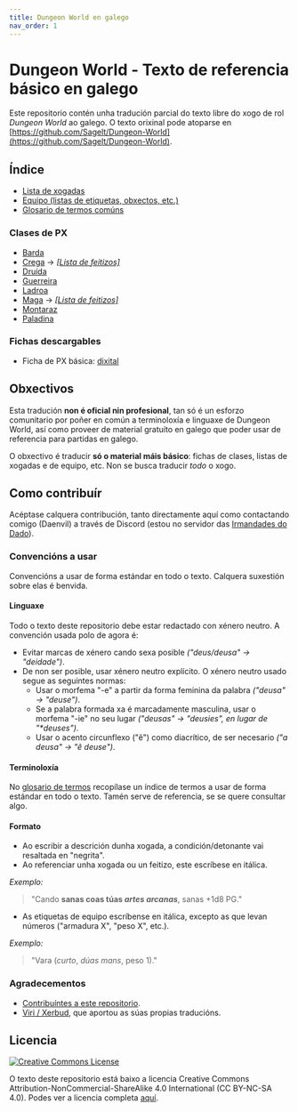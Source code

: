 ```yaml
---
title: Dungeon World en galego
nav_order: 1
---
```

# Dungeon World - Texto de referencia básico en galego

Este repositorio contén unha tradución parcial do texto libre do xogo de rol *Dungeon World* ao galego. O texto orixinal pode atoparse en [https://github.com/Sagelt/Dungeon-World](https://github.com/Sagelt/Dungeon-World).

## Índice

- [Lista de xogadas](outros/xogadas.md)
- [Equipo (listas de etiquetas, obxectos, etc.)](outros/equipo.md)
- [Glosario de termos comúns](glosario.md)

### Clases de PX

- [Barda](clases/barde.md)
- [Crega](clases/cregue.md) → *[[Lista de feitizos]](clases/cregue_feitizos.md)*
- [Druída](clases/druida.md)
- [Guerreira](clases/guerreire.md)
- [Ladroa](clases/ladroe.md)
- [Maga](clases/mague.md) → *[[Lista de feitizos]](clases/mague_feitizos.md)*
- [Montaraz](clases/montaraz.md)
- [Paladina](clases/paladine.md)

### Fichas descargables

- Ficha de PX básica: [dixital](fichas/dixital/basica.pdf)

## Obxectivos

Esta tradución **non é oficial nin profesional**, tan só é un esforzo comunitario por poñer en común a terminoloxía e linguaxe de Dungeon World, así como proveer de material gratuíto en galego que poder usar de referencia para partidas en galego.

O obxectivo é traducir **só o material máis básico**: fichas de clases, listas de xogadas e de equipo, etc. Non se busca traducir _todo_ o xogo.

## Como contribuír

Acéptase calquera contribución, tanto directamente aquí como contactando comigo (Daenvil) a través de Discord (estou no servidor das [Irmandades do Dado](https://irmandadesdodado.fala.gal/)).

### Convencións a usar
Convencións a usar de forma estándar en todo o texto. Calquera suxestión sobre elas é benvida.

#### Linguaxe

Todo o texto deste repositorio debe estar redactado con xénero neutro. A convención usada polo de agora é:

- Evitar marcas de xénero cando sexa posible *("deus/deusa" -> "deidade")*.
- De non ser posible, usar xénero neutro explícito. O xénero neutro usado segue as seguintes normas:
  - Usar o morfema "-e" a partir da forma feminina da palabra *("deusa" -> "deuse")*.
  - Se a palabra formada xa é marcadamente masculina, usar o morfema "-ie" no seu lugar *("deusas" -> "deusies", en lugar de "\*deuses")*.
  - Usar o acento circunflexo ("ê") como diacrítico, de ser necesario *("a deusa" -> "ê deuse")*.

#### Terminoloxía

No [glosario de termos](glosario.md) recopílase un índice de termos a usar de forma estándar en todo o texto. Tamén serve de referencia, se se quere consultar algo.

#### Formato

- Ao escribir a descrición dunha xogada, a condición/detonante vai resaltada en "negrita".
- Ao referenciar unha xogada ou un feitizo, este escríbese en itálica.

*Exemplo:*
> "Cando **sanas coas túas *artes arcanas***, sanas +1d8 PG."

- As etiquetas de equipo escríbense en itálica, excepto as que levan números ("armadura X", "peso X", etc.).

*Exemplo:*
> "Vara (*curto*, *dúas mans*, peso 1)."

### Agradecementos

- [Contribuíntes a este repositorio](https://github.com/daenvil/Dungeon_World-GL/graphs/contributors).
- [Viri / Xerbud](https://mastodon.gal/@viriato), que aportou as súas propias traducións.

## Licencia

<a href="https://creativecommons.org/licenses/by-nc-sa/4.0/"><img alt="Creative Commons License" style="border-width:0" src="https://i.creativecommons.org/l/by-nc-sa/4.0/88x31.png" /></a>

O texto deste repositorio está baixo a licencia Creative Commons Attribution-NonCommercial-ShareAlike 4.0 International (CC BY-NC-SA 4.0). Podes ver a licencia completa [aquí](LICENSE.md).
